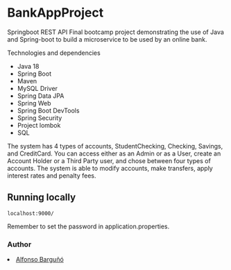 # BankAppProject




Springboot REST API
Final bootcamp project demonstrating the use of Java and Spring-boot to build a microservice to be used by an online bank.

Technologies and dependencies

- Java 18
- Spring Boot
- Maven
- MySQL Driver
- Spring Data JPA
- Spring Web
- Spring Boot DevTools
- Spring Security
- Project lombok
- SQL

The system has 4 types of accounts, StudentChecking, Checking, Savings, and CreditCard. You can access either as an Admin or as a User, create an Account Holder or a Third Party user, and chose between four types of accounts. 
The system is able to modify accounts, make transfers, apply interest rates and penalty fees.




## Running locally 
```
localhost:9000/
```
Remember to set the password in application.properties.




### Author
<li><a href="https://github.com/AlfonsoBarguno">Alfonso Barguñó</a></li>






